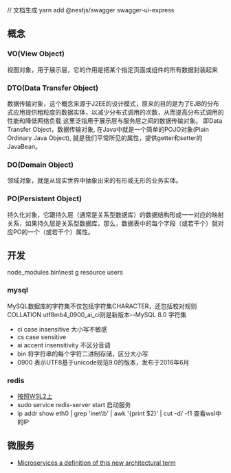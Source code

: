 
// 文档生成
yarn add @nestjs/swagger swagger-ui-express

## 概念

### VO(View Object)
视图对象，用于展示层，它的作用是把某个指定页面或组件的所有数据封装起来

### DTO(Data Transfer Object)
数据传输对象，这个概念来源于J2EE的设计模式，原来的目的是为了EJB的分布式应用提供粗粒度的数据实体，以减少分布式调用的次数，从而提高分布式调用的性能和降低网络负载
这里泛指用于展示层与服务层之间的数据传输对象。
即Data Transfer Object，数据传输对象, 在Java中就是一个简单的POJO对象(Plain Ordinary Java Object), 就是我们平常所见的属性，提供getter和setter的JavaBean。

### DO(Domain Object)
领域对象，就是从现实世界中抽象出来的有形或无形的业务实体。

### PO(Persistent Object)
持久化对象，它跟持久层（通常是关系型数据库）的数据结构形成一一对应的映射关系，如果持久层是关系型数据库，那么，数据表中的每个字段（或若干个）就对应PO的一个（或若干个）属性。


## 开发

node_modules\.bin\nest g resource users

### mysql

MySQL数据库的字符集不仅包括字符集CHARACTER，还包括校对规则COLLATION
utf8mb4_0900_ai_ci则是新版本--MySQL 8.0
字符集
- ci case insensitive 大小写不敏感
- cs case sensitive
- ai accent insensitivity 不区分音调
- bin 将字符串的每个字符二进制存储，区分大小写
- 0900 表示UTF8基于unicode规范9.0的版本，发布于2016年6月


### redis

- [按照WSL2上](https://redis.io/docs/getting-started/installation/install-redis-on-windows/)
- sudo service redis-server start 启动服务
- ip addr show eth0 | grep 'inet\b' | awk '{print $2}' | cut -d/ -f1 查看wsl中的IP

## 微服务

- [Microservices a definition of this new architectural term](https://martinfowler.com/articles/microservices.html)
